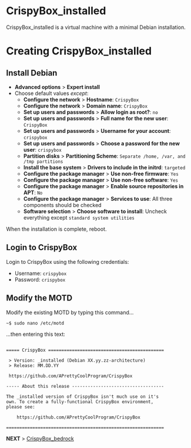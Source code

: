 # CrispyBox_installed

CrispyBox_installed is a virtual machine with a minimal Debian installation.

# Creating CrispyBox_installed

## Install Debian

- **Advanced options** > **Expert install**
- Choose default values *except*:
  - **Configure the network** > **Hostname**: `CrispyBox`
  - **Configure the network** > **Domain name**: `CrispyBox`
  - **Set up users and passwords** > **Allow login as root?**: `no`
  - **Set up users and passwords** > **Full name for the new user**: `CrispyBox`
  - **Set up users and passwords** > **Username for your account**: `crispybox`
  - **Set up users and passwords** > **Choose a password for the new user**: `crispybox`
  - **Partition disks** > **Partitioning Scheme**: `Separate /home, /var, and /tmp partitions`
  - **Install the base system** > **Drivers to include in the initrd**: `targeted`
  - **Configure the package manager** > **Use non-free firmware**: `Yes`
  - **Configure the package manager** > **Use non-free software**: `Yes`
  - **Configure the package manager** > **Enable source repositories in APT**: `No`
  - **Configure the package manager** > **Services to use**: All three components should be checked
  - **Software selection** > **Choose software to install**: Uncheck everything except `standard system utilities`

When the installation is complete, reboot.

## Login to CrispyBox

Login to CrispyBox using the following credentials:

- Username: `crispybox`
- Password: `crispybox`

## Modify the MOTD

Modify the existing MOTD by typing this command...

  `~$ sudo nano /etc/motd`

...then entering this text:

```text

===== CrispyBox ============================================

 > Version: _installed (Debian XX.yy.zz-architecture)
 > Release: MM.DD.YY

 https://github.com/APrettyCoolProgram/CrispyBox

----- About this release -----------------------------------

The _installed version of CrispyBox isn't much use on it's
own. To create a fully-functional CrispyBox environment,
please see:

	https://github.com/APrettyCoolProgram/CrispyBox

============================================================

```

**NEXT** > [CrispyBox_bedrock](Create-CrispyBox-bedrock.md)
